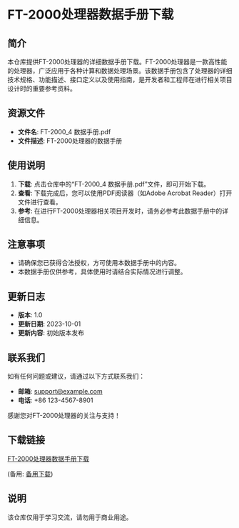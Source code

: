 # FT-2000处理器数据手册下载

## 简介

本仓库提供FT-2000处理器的详细数据手册下载。FT-2000处理器是一款高性能的处理器，广泛应用于各种计算和数据处理场景。该数据手册包含了处理器的详细技术规格、功能描述、接口定义以及使用指南，是开发者和工程师在进行相关项目设计时的重要参考资料。

## 资源文件

- **文件名**: FT-2000_4 数据手册.pdf
- **文件描述**: FT-2000处理器的数据手册

## 使用说明

1. **下载**: 点击仓库中的“FT-2000_4 数据手册.pdf”文件，即可开始下载。
2. **查看**: 下载完成后，您可以使用PDF阅读器（如Adobe Acrobat Reader）打开文件进行查看。
3. **参考**: 在进行FT-2000处理器相关项目开发时，请务必参考此数据手册中的详细信息。

## 注意事项

- 请确保您已获得合法授权，方可使用本数据手册中的内容。
- 本数据手册仅供参考，具体使用时请结合实际情况进行调整。

## 更新日志

- **版本**: 1.0
- **更新日期**: 2023-10-01
- **更新内容**: 初始版本发布

## 联系我们

如有任何问题或建议，请通过以下方式联系我们：

- **邮箱**: support@example.com
- **电话**: +86 123-4567-8901

感谢您对FT-2000处理器的关注与支持！

## 下载链接
[FT-2000处理器数据手册下载](https://pan.quark.cn/s/5a677be679d7) 

(备用: [备用下载](https://pan.baidu.com/s/1d1nDGmYOfz6lTSfc-B0tGw?pwd=1234))

## 说明

该仓库仅用于学习交流，请勿用于商业用途。
